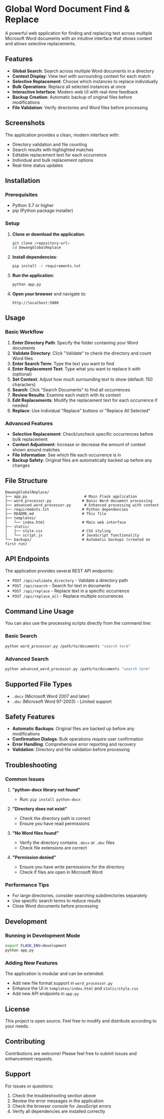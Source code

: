 # Global Word Document Find & Replace

A powerful web application for finding and replacing text across multiple Microsoft Word documents with an intuitive interface that shows context and allows selective replacements.

## Features

- **Global Search**: Search across multiple Word documents in a directory
- **Context Display**: View text with surrounding context for each match
- **Selective Replacement**: Choose which instances to replace individually
- **Bulk Operations**: Replace all selected instances at once
- **Interactive Interface**: Modern web UI with real-time feedback
- **Backup Creation**: Automatic backup of original files before modifications
- **File Validation**: Verify directories and Word files before processing

## Screenshots

The application provides a clean, modern interface with:
- Directory validation and file counting
- Search results with highlighted matches
- Editable replacement text for each occurrence
- Individual and bulk replacement options
- Real-time status updates

## Installation

### Prerequisites

- Python 3.7 or higher
- pip (Python package installer)

### Setup

1. **Clone or download the application**:
   ```bash
   git clone <repository-url>
   cd DewangGlobalReplace
   ```

2. **Install dependencies**:
   ```bash
   pip install -r requirements.txt
   ```

3. **Run the application**:
   ```bash
   python app.py
   ```

4. **Open your browser** and navigate to:
   ```
   http://localhost:5000
   ```

## Usage

### Basic Workflow

1. **Enter Directory Path**: Specify the folder containing your Word documents
2. **Validate Directory**: Click "Validate" to check the directory and count Word files
3. **Enter Search Term**: Type the text you want to find
4. **Enter Replacement Text**: Type what you want to replace it with (optional)
5. **Set Context**: Adjust how much surrounding text to show (default: 150 characters)
6. **Search**: Click "Search Documents" to find all occurrences
7. **Review Results**: Examine each match with its context
8. **Edit Replacements**: Modify the replacement text for each occurrence if needed
9. **Replace**: Use individual "Replace" buttons or "Replace All Selected"

### Advanced Features

- **Selective Replacement**: Check/uncheck specific occurrences before bulk replacement
- **Context Adjustment**: Increase or decrease the amount of context shown around matches
- **File Information**: See which file each occurrence is in
- **Backup Safety**: Original files are automatically backed up before any changes

## File Structure

```
DewangGlobalReplace/
├── app.py                          # Main Flask application
├── word_processor.py              # Basic Word document processing
├── advanced_word_processor.py      # Enhanced processing with context
├── requirements.txt               # Python dependencies
├── README.md                      # This file
├── templates/
│   └── index.html                 # Main web interface
├── static/
│   ├── style.css                  # CSS styling
│   └── script.js                  # JavaScript functionality
└── backups/                       # Automatic backups (created on first run)
```

## API Endpoints

The application provides several REST API endpoints:

- `POST /api/validate_directory` - Validate a directory path
- `POST /api/search` - Search for text in documents
- `POST /api/replace` - Replace text in a specific occurrence
- `POST /api/replace_all` - Replace multiple occurrences

## Command Line Usage

You can also use the processing scripts directly from the command line:

### Basic Search
```bash
python word_processor.py /path/to/documents "search term"
```

### Advanced Search
```bash
python advanced_word_processor.py /path/to/documents "search term"
```

## Supported File Types

- `.docx` (Microsoft Word 2007 and later)
- `.doc` (Microsoft Word 97-2003) - Limited support

## Safety Features

- **Automatic Backups**: Original files are backed up before any modifications
- **Confirmation Dialogs**: Bulk operations require user confirmation
- **Error Handling**: Comprehensive error reporting and recovery
- **Validation**: Directory and file validation before processing

## Troubleshooting

### Common Issues

1. **"python-docx library not found"**
   - Run: `pip install python-docx`

2. **"Directory does not exist"**
   - Check the directory path is correct
   - Ensure you have read permissions

3. **"No Word files found"**
   - Verify the directory contains `.docx` or `.doc` files
   - Check file extensions are correct

4. **"Permission denied"**
   - Ensure you have write permissions for the directory
   - Check if files are open in Microsoft Word

### Performance Tips

- For large directories, consider searching subdirectories separately
- Use specific search terms to reduce results
- Close Word documents before processing

## Development

### Running in Development Mode

```bash
export FLASK_ENV=development
python app.py
```

### Adding New Features

The application is modular and can be extended:

- Add new file format support in `word_processor.py`
- Enhance the UI in `templates/index.html` and `static/style.css`
- Add new API endpoints in `app.py`

## License

This project is open source. Feel free to modify and distribute according to your needs.

## Contributing

Contributions are welcome! Please feel free to submit issues and enhancement requests.

## Support

For issues or questions:
1. Check the troubleshooting section above
2. Review the error messages in the application
3. Check the browser console for JavaScript errors
4. Verify all dependencies are installed correctly



